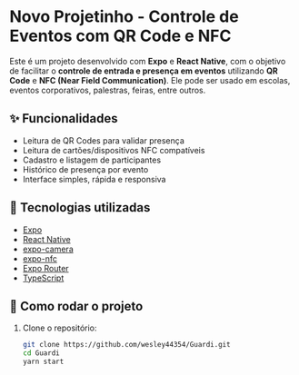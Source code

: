 # Novo Projetinho - Controle de Eventos com QR Code e NFC

Este é um projeto desenvolvido com **Expo** e **React Native**, com o objetivo de facilitar o **controle de entrada e presença em eventos** utilizando **QR Code** e **NFC (Near Field Communication)**. Ele pode ser usado em escolas, eventos corporativos, palestras, feiras, entre outros.

## ✨ Funcionalidades

- Leitura de QR Codes para validar presença
- Leitura de cartões/dispositivos NFC compatíveis
- Cadastro e listagem de participantes
- Histórico de presença por evento
- Interface simples, rápida e responsiva

## 📱 Tecnologias utilizadas

- [Expo](https://expo.dev/)
- [React Native](https://reactnative.dev/)
- [expo-camera](https://docs.expo.dev/versions/latest/sdk/camera/)
- [expo-nfc](https://docs.expo.dev/versions/latest/sdk/nfc/) 
- [Expo Router](https://expo.dev/router)
- [TypeScript](https://www.typescriptlang.org/) 

## 🚀 Como rodar o projeto

1. Clone o repositório:
   ```bash
   git clone https://github.com/wesley44354/Guardi.git
   cd Guardi
   yarn start
